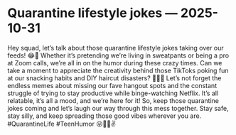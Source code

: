 # Quarantine lifestyle jokes — 2025-10-31

Hey squad, let’s talk about those quarantine lifestyle jokes taking over our feeds! 😂🙌 Whether it’s pretending we’re living in sweatpants or being a pro at Zoom calls, we’re all in on the humor during these crazy times. Can we take a moment to appreciate the creativity behind those TikToks poking fun at our snacking habits and DIY haircut disasters? 🍕💇‍♀️ Let’s not forget the endless memes about missing our fave hangout spots and the constant struggle of trying to stay productive while binge-watching Netflix. It’s all relatable, it’s all a mood, and we’re here for it! So, keep those quarantine jokes coming and let’s laugh our way through this mess together. Stay safe, stay silly, and keep spreading those good vibes wherever you are. #QuarantineLife #TeenHumor 😜📱🤣✌️